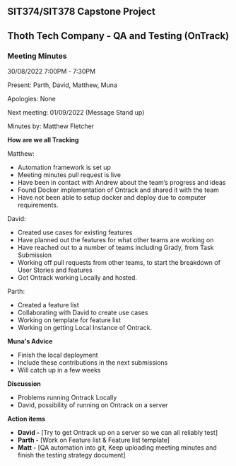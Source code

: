 ## SIT374/SIT378 Capstone Project

## Thoth Tech Company - QA and Testing (OnTrack)

### Meeting Minutes

30/08/2022 
7:00PM - 7:30PM

Present: Parth, David, Matthew, Muna

Apologies: None

Next meeting: 01/09/2022 (Message Stand up)

Minutes by: Matthew Fletcher


**How are we all Tracking**

Matthew:
- Automation framework is set up
- Meeting minutes pull request is live 
- Have been in contact with Andrew about the team’s progress and ideas
- Found Docker implementation of Ontrack and shared it with the team
- Have not been able to setup docker and deploy due to computer requirements.

David:
- Created use cases for existing features
- Have planned out the features for what other teams are working on
- Have reached out to a number of teams including Grady, from Task Submission
- Working off pull requests from other teams, to start the breakdown of User Stories and features
- Got Ontrack working Locally  and hosted.

Parth:
- Created a feature list
- Collaborating  with David to create use cases
- Working on template for feature list
- Working on getting Local Instance of Ontrack.


**Muna's Advice**

- Finish the local deployment
- Include these contributions in the next submissions
- Will catch up in a few weeks


**Discussion**

- Problems running Ontrack Locally
- David, possibility of running on Ontrack on a server 


**Action items**

- **David -** [Try to get Ontrack up on a server so we can all reliably test]
- **Parth -** [Work on Feature list & Feature list template]
- **Matt -** [QA automation into git, Keep uploading meeting minutes and finish the testing strategy document]